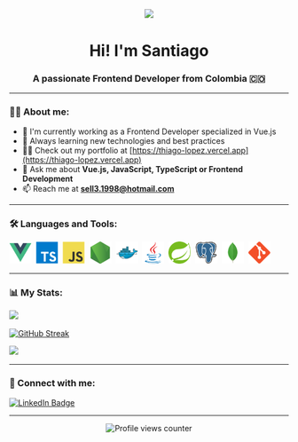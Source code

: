 <div align="center">
  <img src="https://media.giphy.com/media/hvRJCLFzcasrR4ia7z/giphy.gif" width="30px"/>
  <h1>Hi! I'm Santiago</h1>
  <h3>A passionate Frontend Developer from Colombia 🇨🇴</h3>
</div>

---

### 👨‍💻 About me:
- 🔭 I'm currently working as a Frontend Developer specialized in Vue.js
- 🌱 Always learning new technologies and best practices
- 👨‍💻 Check out my portfolio at [https://thiago-lopez.vercel.app](https://thiago-lopez.vercel.app)
- 💬 Ask me about **Vue.js, JavaScript, TypeScript or Frontend Development**
- 📫 Reach me at **sell3.1998@hotmail.com**

---

### 🛠️ Languages and Tools:

<div>
  <img src="https://github.com/devicons/devicon/blob/master/icons/vuejs/vuejs-original.svg" title="Vue.js" alt="Vue" width="40" height="40"/>&nbsp;
  <img src="https://github.com/devicons/devicon/blob/master/icons/typescript/typescript-original.svg" title="TypeScript" alt="TypeScript" width="40" height="40"/>&nbsp;
  <img src="https://github.com/devicons/devicon/blob/master/icons/javascript/javascript-original.svg" title="JavaScript" alt="JavaScript" width="40" height="40"/>&nbsp;
  <img src="https://github.com/devicons/devicon/blob/master/icons/nodejs/nodejs-original.svg" title="NodeJS" alt="NodeJS" width="40" height="40"/>&nbsp;
  <img src="https://github.com/devicons/devicon/blob/master/icons/docker/docker-original.svg" title="Docker" alt="Docker" width="40" height="40"/>&nbsp;
  <img src="https://github.com/devicons/devicon/blob/master/icons/java/java-original.svg" title="Java" alt="Java" width="40" height="40"/>&nbsp;
  <img src="https://github.com/devicons/devicon/blob/master/icons/spring/spring-original.svg" title="Spring" alt="Spring" width="40" height="40"/>&nbsp;
  <img src="https://github.com/devicons/devicon/blob/master/icons/postgresql/postgresql-original.svg" title="PostgreSQL" alt="PostgreSQL" width="40" height="40"/>&nbsp;
  <img src="https://github.com/devicons/devicon/blob/master/icons/mongodb/mongodb-original.svg" title="MongoDB" alt="MongoDB" width="40" height="40"/>&nbsp;
  <img src="https://github.com/devicons/devicon/blob/master/icons/git/git-original.svg" title="Git" alt="Git" width="40" height="40"/>
</div>

---

### 📊 My Stats:

![](https://github-readme-stats.vercel.app/api?username=10075016-22&theme=dark&hide_border=false&include_all_commits=true&count_private=true)<br/>

[![GitHub Streak](https://github-readme-streak-stats.herokuapp.com?user=10075016-22&theme=dark)](https://git.io/streak-stats)

![](https://github-readme-stats.vercel.app/api/top-langs/?username=10075016-22&theme=dark&hide_border=false&include_all_commits=true&count_private=true&layout=compact)

---

### 🤝 Connect with me:
<div id="badges">
  <a href="https://linkedin.com/in/santiago-lopez-06812410a">
    <img src="https://img.shields.io/badge/LinkedIn-blue?style=for-the-badge&logo=linkedin&logoColor=white" alt="LinkedIn Badge"/>
  </a>
</div>

---

<div align="center">
  <img src="https://komarev.com/ghpvc/?username=10075016-22&style=flat-square&color=blue" alt="Profile views counter"/>
</div>
